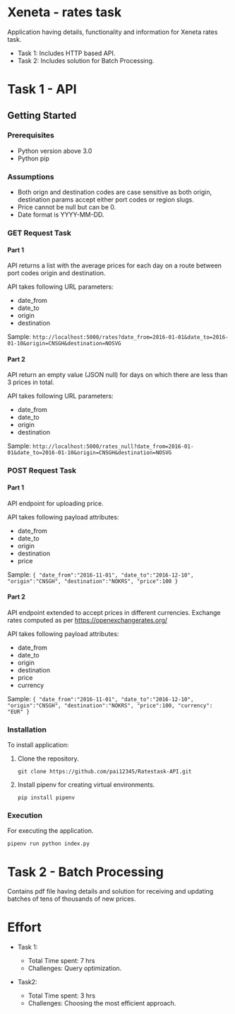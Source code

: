 # Xeneta - rates task

Application having details, functionality and information for Xeneta rates task.

- Task 1: Includes HTTP based API.
- Task 2: Includes solution for Batch Processing.

# Task 1 - API

## Getting Started

### Prerequisites

- Python version above 3.0
- Python pip

### Assumptions

- Both orign and destination codes are case sensitive as both origin, destination params accept either port codes or region slugs.
- Price cannot be null but can be 0.
- Date format is YYYY-MM-DD.

### GET Request Task

#### Part 1

API returns a list with the average prices for each day on a route between port codes origin and destination.

API takes following URL parameters:

- date_from
- date_to
- origin
- destination

Sample: `http://localhost:5000/rates?date_from=2016-01-01&date_to=2016-01-10&origin=CNSGH&destination=NOSVG`

#### Part 2

API return an empty value (JSON null) for days on which there are less than 3 prices in total.

API takes following URL parameters:

- date_from
- date_to
- origin
- destination

Sample: `http://localhost:5000/rates_null?date_from=2016-01-01&date_to=2016-01-10&origin=CNSGH&destination=NOSVG`

### POST Request Task

#### Part 1

API endpoint for uploading price.

API takes following payload attributes:

- date_from
- date_to
- origin
- destination
- price

Sample: `{ "date_from":"2016-11-01", "date_to":"2016-12-10", "origin":"CNSGH", "destination":"NOKRS", "price":100 }`

#### Part 2

API endpoint extended to accept prices in different currencies. Exchange rates computed as per https://openexchangerates.org/

API takes following payload attributes:

- date_from
- date_to
- origin
- destination
- price
- currency

Sample: `{ "date_from":"2016-11-01", "date_to":"2016-12-10", "origin":"CNSGH", "destination":"NOKRS", "price":100, "currency": "EUR" }`

### Installation

To install application:

1. Clone the repository.

   `git clone https://github.com/pai12345/Ratestask-API.git`

2. Install pipenv for creating virtual environments.

   `pip install pipenv`

### Execution

For executing the application.

`pipenv run python index.py`

# Task 2 - Batch Processing

Contains pdf file having details and solution for receiving and updating batches of tens of thousands of new prices.

# Effort

- Task 1:

  - Total Time spent: 7 hrs
  - Challenges: Query optimization.

- Task2:
  - Total Time spent: 3 hrs
  - Challenges: Choosing the most efficient approach.
